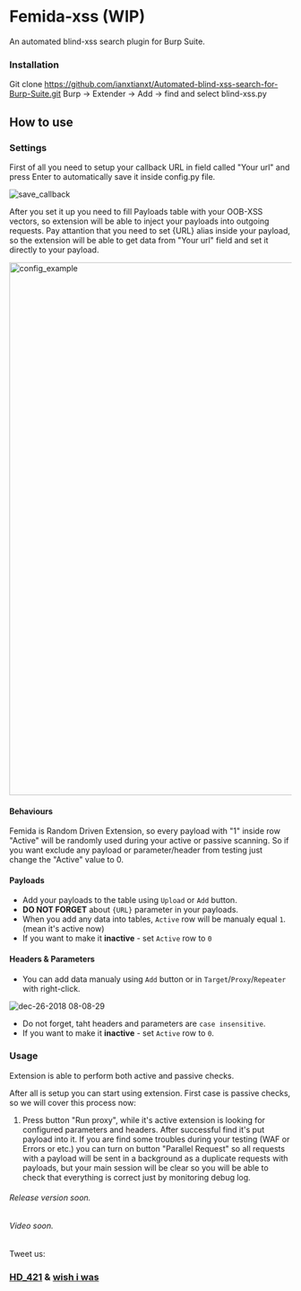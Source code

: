 # Femida-xss (WIP)

An automated blind-xss search plugin for Burp Suite.

### Installation
Git clone https://github.com/ianxtianxt/Automated-blind-xss-search-for-Burp-Suite.git
Burp -> Extender -> Add -> find and select blind-xss.py

## How to use

### Settings

First of all you need to setup your callback URL in field called "Your url" and press Enter to automatically save it inside config.py file.

![save_callback](https://user-images.githubusercontent.com/9287220/51000574-9e546f00-153e-11e9-8af1-e4662194a1ec.gif)

After you set it up you need to fill Payloads table with your OOB-XSS vectors, so extension will be able to inject your payloads into outgoing requests. Pay attantion that you need to set {URL} alias inside your payload, so the extension will be able to get data from "Your url" field and set it directly to your payload.

<img width="949" alt="config_example" src="https://user-images.githubusercontent.com/9287220/51000523-706f2a80-153e-11e9-8f8a-138cc257a482.png">

#### Behaviours
Femida is Random Driven Extension, so every payload with "1" inside row "Active" will be randomly used during your active or passive scanning. So if you want exclude any payload or parameter/header from testing just change the "Active" value to 0.


#### Payloads
- Add your payloads to the table using `Upload` or `Add` button.
- **DO NOT FORGET** about `{URL}` parameter in your payloads.
- When you add any data into tables, `Active` row will be manualy equal `1`. (mean it's active now)
- If you want to make it **inactive** - set `Active` row to `0`

#### Headers & Parameters
- You can add data manualy using `Add` button or in `Target`/`Proxy`/`Repeater` with right-click.

![dec-26-2018 08-08-29](https://user-images.githubusercontent.com/9287220/51000531-782ecf00-153e-11e9-8b15-dec6b8ca87d9.gif)
- Do not forget, taht headers and parameters are `case insensitive`.
- If you want to make it **inactive** - set `Active` row to `0`.

### Usage
Extension is able to perform both active and passive checks.

After all is setup you can start using extension. First case is passive checks, so we will cover this process now:
1. Press button "Run proxy", while it's active extension is looking for configured parameters and headers. After successful find it's put payload into it. If you are find some troubles during your testing (WAF or Errors or etc.) you can turn on button "Parallel Request" so all requests with a payload will be sent in a background as a duplicate requests with payloads, but your main session will be clear so you will be able to check that everything is correct just by monitoring debug log.

###### Release version soon.
###### Video soon.

Tweet us:
### [HD_421](https://twitter.com/hd_421) & [wish i was](https://twitter.com/wish_iwas)
